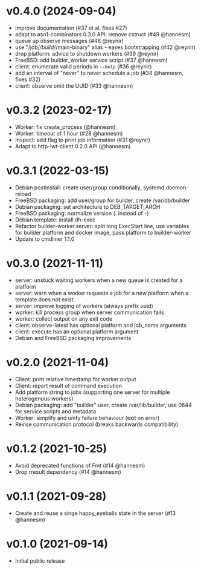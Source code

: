 # v0.4.0 (2024-09-04)

* improve documentation (#37 et al, fixes #27)
* adapt to asn1-combinators 0.3.0 API: remove cstruct (#49 @hannesm)
* queue up observe messages (#48 @reynir)
* use "/job/_/build/_/main-binary" alias - eases bootstrapping (#42 @reynir)
* drop platform: advice to shutdown workers (#39 @reynir)
* FreeBSD: add builder_worker service script (#37 @hannesm)
* client: enumerate valid periods in `--help` (#36 @reynir)
* add an interval of "never" to never schedule a job (#34 @hannesm, fixes #32)
* client: observe omit the UUID (#33 @hannesm)

# v0.3.2 (2023-02-17)

* Worker: fix create_process (@hannesm)
* Worker: timeout of 1 hour (#28 @hannesm)
* Inspect: add flag to print job information (#31 @reynir)
* Adapt to http-lwt-client 0.2.0 API (@hannesm)

# v0.3.1 (2022-03-15)

* Debian postinstall: create user/group conditionally, systemd daemon-reload
* FreeBSD packaging: add user/group for builder, create /var/db/builder
* Debian packaging: set architecture to DEB_TARGET_ARCH
* FreeBSD packaging: normalize version (. instead of -)
* Debian template: install dh-exec
* Refactor builder-worker.server: split long ExecStart line, use variables
  for builder platform and docker image, pass platform to builder-worker
* Update to cmdliner 1.1.0

# v0.3.0 (2021-11-11)

* server: unstuck waiting workers when a new queue is created for a platform
* server: warn when a worker requests a job for a new platform when a template
  does not exist
* server: improve logging of workers (always prefix uuid)
* worker: kill process group when server communication fails
* worker: collect output on any exit code
* client: observe-latest has optional platform and job_name arguments
* client: execute has an optional platform argument
* Debian and FreeBSD packaging improvements

# v0.2.0 (2021-11-04)

* Client: print relative timestamp for worker output
* Client: report result of command execution
* Add platform string to jobs (supporting one server for
  multiple heterogenous workers)
* Debian packaging: add "builder" user, create /var/lib/builder,
  use 0644 for service scripts and metadata
* Worker: simplify and unify failure behaviour (exit on error)
* Revise communication protocol (breaks backwards compatibility)

# v0.1.2 (2021-10-25)

* Avoid deprecated functions of Fmt (#14 @hannesm)
* Drop rresult dependency (#14 @hannesm)

# v0.1.1 (2021-09-28)

* Create and reuse a singe happy_eyeballs state in the server (#13 @hannesm)

# v0.1.0 (2021-09-14)

* Initial public release
